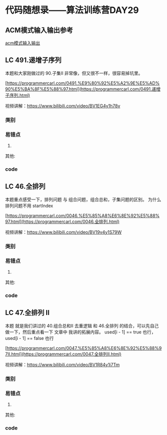 # 代码随想录——算法训练营DAY29
## ACM模式输入输出参考
[acm模式输入输出](https://blog.csdn.net/qq_46046431/article/details/129266738?ops_request_misc=%257B%2522request%255Fid%2522%253A%2522170488815716800197032506%2522%252C%2522scm%2522%253A%252220140713.130102334.pc%255Fall.%2522%257D&request_id=170488815716800197032506&biz_id=0&utm_medium=distribute.pc_search_result.none-task-blog-2~all~first_rank_ecpm_v1~rank_v31_ecpm-2-129266738-null-null.142%5Ev99%5Epc_search_result_base6&utm_term=acm%E6%A8%A1%E5%BC%8F%E8%AF%BB%E5%85%A5vector&spm=1018.2226.3001.4187)
## LC 491.递增子序列 

 

本题和大家刚做过的 90.子集II 非常像，但又很不一样，很容易掉坑里。 

[https://programmercarl.com/0491.%E9%80%92%E5%A2%9E%E5%AD%90%E5%BA%8F%E5%88%97.html](https://programmercarl.com/0491.递增子序列.html) 

 

视频讲解：https://www.bilibili.com/video/BV1EG4y1h78v



### 类别



### 易错点

1. 

其他:

### code



## LC 46.全排列 

本题重点感受一下，排列问题 与 组合问题，组合总和，子集问题的区别。 为什么排列问题不用 startIndex 

[https://programmercarl.com/0046.%E5%85%A8%E6%8E%92%E5%88%97.html](https://programmercarl.com/0046.全排列.html)  

视频讲解：https://www.bilibili.com/video/BV19v4y1S79W



### 类别



### 易错点

1. 

其他:

### code



## LC 47.全排列 II 

本题 就是我们讲过的 40.组合总和II 去重逻辑 和 46.全排列 的结合，可以先自己做一下，然后重点看一下 文章中 我讲的拓展内容。 used[i - 1] == true 也行，used[i - 1] == false 也行 

 

[https://programmercarl.com/0047.%E5%85%A8%E6%8E%92%E5%88%97II.html](https://programmercarl.com/0047.全排列II.html)   

 

视频讲解：https://www.bilibili.com/video/BV1R84y1i7Tm



### 类别



### 易错点

1. 

其他:

### code

